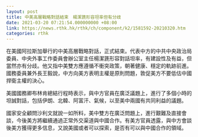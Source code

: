 ```yaml
---
layout: post
title: 中美高層戰略對話結束　楊潔篪形容坦率但有分歧
date: 2021-03-20 07:21:54.000000000 +08:00
link: https://news.rthk.hk/rthk/ch/component/k2/1581592-20210320.htm
categories: rthk
---
```


在美國阿拉斯加舉行的中美高層戰略對話，正式結束。代表中方的中共中央政治局委員、中央外事工作委員會辦公室主任楊潔篪形容對話坦率，有建設性及有益，但當然亦有分歧。他又指中美雙方應遵循不衝突政策，朝著健康、穩定的軌跡前進。國務委員兼外長王毅說，中方向美方表明主權是原則問題，敦促美方不要低估中國捍衛主權的決心。

美國國務卿布林肯總結行程時表示，與中方官員在廣泛議題上，進行了多個小時的坦誠對話，包括伊朗、北韓、阿富汗、氣候，以至美中兩國有共同利益的議題。

國家安全顧問沙利文就說一如所料，美中雙方在廣泛問題上，進行艱難及直接會談，今後美方將繼續通過正常外交渠道與中國合作。有美方官員透露，與中方會談後美方獲得更多信息，又說美國或者可以探索，是否有可以與中國合作的領域。

